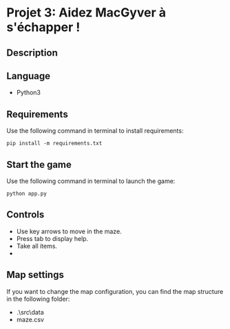 # Projet 3: Aidez MacGyver à s'échapper !

## Description

## Language

* Python3

## Requirements

Use the following command in terminal to install requirements:

```
pip install -m requirements.txt
```

## Start the game

Use the following command in terminal to launch the game:

```
python app.py
```

## Controls

* Use key arrows to move in the maze.
* Press tab to display help.
* Take all items.
* 

## Map settings

If you want to change the map configuration, you can find the map structure in the following folder:

* .\src\data
* maze.csv



